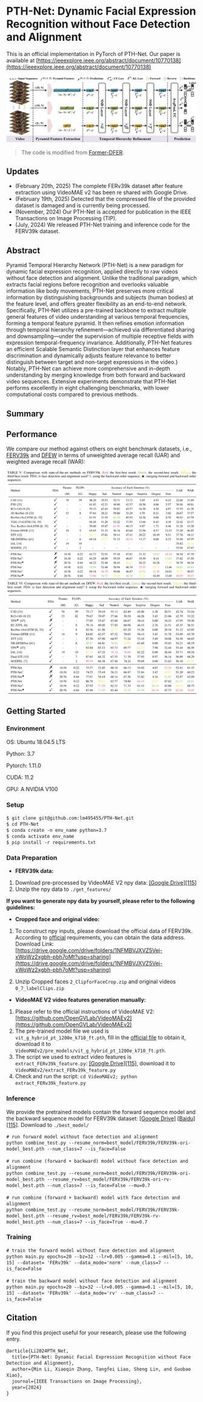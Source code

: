 # PTH-Net: Dynamic Facial Expression Recognition without Face Detection and Alignment
This is an official implementation in PyTorch of PTH-Net. Our paper is available at [https://ieeexplore.ieee.org/abstract/document/10770138](https://ieeexplore.ieee.org/abstract/document/10770138)


![model_overview](./fig/framework.png)
> The code is modified from [Former-DFER](https://github.com/zengqunzhao/Former-DFER).

## Updates
- (February 20th, 2025) The complete FERv39k dataset after feature extraction using VideoMAE v2 has been re shared with Google Drive.
- (February 19th, 2025) Detected that the compressed file of the provided dataset is damaged and is currently being processed.
- (November, 2024) Our PTH-Net is accepted for publication in the IEEE Transactions on Image Processing (TIP).
- (July, 2024) We released PTH-Net training and inference code for the FERV39k dataset.

## Abstract
Pyramid Temporal Hierarchy Network (PTH-Net) is a new paradigm for dynamic facial expression recognition, applied directly to raw videos without face detection and alignment.
Unlike the traditional paradigm, which extracts facial regions before recognition and overlooks valuable information like body movements, 
PTH-Net preserves more critical information by distinguishing backgrounds and subjects (human bodies) at the feature level, and offers greater flexibility as an end-to-end network.
Specifically, PTH-Net utilizes a pre-trained backbone to extract multiple general features of video understanding at various temporal frequencies, forming a temporal feature pyramid. 
It then refines emotion information through temporal hierarchy refinement—achieved via differentiated sharing and downsampling—under the supervision of multiple receptive fields 
with expression temporal-frequency invariance. Additionally, PTH-Net features an efficient Scalable Semantic Distinction layer that enhances feature discrimination and dynamically 
adjusts feature relevance to better distinguish between target and non-target expressions in the video.} Notably, PTH-Net can achieve more comprehensive and in-depth understanding 
by merging knowledge from both forward and backward video sequences. Extensive experiments demonstrate that PTH-Net performs excellently in eight challenging benchmarks, 
with lower computational costs compared to previous methods.

## Summary

[//]: # (- First purely anchor-free framework for temporal action detection task.)

[//]: # (- Fully end-to-end method using frames as input rather then features.)

[//]: # (- Saliency-based refinement module to gather more valuable boundary features.)

[//]: # (- Boundary consistency learning to make sure our model can find the accurate boundary.)

## Performance
We compare our method against others on eight benchmark datasets, i.e., [FERV39k](https://github.com/wangyanckxx/FERV39k) and [DFEW](https://dfew-dataset.github.io/) in terms of unweighted average recall (UAR) and weighted average recall (WAR):

![model_results](./fig/FERV39k.png)
![model_results](./fig/DFEW.jpg)

## Getting Started

### Environment
OS: Ubuntu 18.04.5 LTS 

Python: 3.7

Pytorch: 1.11.0

CUDA: 11.2

GPU: A NVIDIA V100

### Setup
```shell script
$ git clone git@github.com:lm495455/PTH-Net.git
$ cd PTH-Net
$ conda create -n env_name python=3.7
$ conda activate env_name
$ pip install -r requirements.txt
```
### Data Preparation
- **FERV39k data:**
1. Download pre-processed by VideoMAE V2 npy data: [\[Google Drive\]](https://drive.google.com/file/d/1hi-g51f09JfQAZndvdkf7Ac3NCryELOx/view?usp=drive_link)[\[115\]](https://115.com/s/swzjtf233kn?password=c455&#get_features)
2. Unzip the npy data to `./get_features/`


**If you want to generate npy data by yourself, please refer to the following guidelines:**

- **Cropped face and original video:**
1. To construct npy inputs, please download the official data of FERV39k.  
According to [official](https://github.com/wangyanckxx/FERV39k) requirements, you can obtain the data address.   
Download Link: [https://drive.google.com/drive/folders/1NFMBVJXVZ5Vej-xWqWz2xgbh-pbh7oMt?usp=sharing](https://drive.google.com/drive/folders/1NFMBVJXVZ5Vej-xWqWz2xgbh-pbh7oMt?usp=sharing)  
  
2. Unzip Cropped faces `2_ClipforFaceCrop.zip` and original videos `0_7_labelClips.zip`

- **VideoMAE V2 video features generation manually:**
1. Please refer to the official instructions of VideoMAE V2:  [https://github.com/OpenGVLab/VideoMAEv2](https://github.com/OpenGVLab/VideoMAEv2)
2. The pre-trained model file we used is `vit_g_hybrid_pt_1200e_k710_ft.pth`, fill in the [official file](https://docs.google.com/forms/d/e/1FAIpQLSd1SjKMtD8piL9uxGEUwicerxd46bs12QojQt92rzalnoI3JA/viewform?usp=sf_link) to obtain it, 
download it to `VideoMAEv2/pre_models/vit_g_hybrid_pt_1200e_k710_ft.pth`.
3. The script we used to extract video features is `extract_FERv39k_feature.py`: [\[Google Drive\]](https://drive.google.com/file/d/1F_wjo7CpbZi-6zA4nv_dCOnHgV1Y7hPo/view?usp=drive_link)[\[115\]](https://115.com/s/swzjti333kn?password=c390&#extract_feature.zip), download it to `VideoMAEv2/extract_FERv39k_feature.py`
4. Check and run the script: `cd VideoMAEv2; python extract_FERv39k_feature.py`

### Inference
We provide the pretrained models contain the forward sequence model and the backward sequence model for FERV39k dataset:
[\[Google Drive\]](https://drive.google.com/file/d/1BdKpVtTkvSGyjuQ8Zz4s4CKGb5cQhPuh/view?usp=drive_link)
[\[Baidu\]](https://pan.baidu.com/s/1Zi5a1hDaOhfDSJhU7KZRtw?pwd=ke5g)
[\[115\]](https://115.com/s/swzjtob33kn?password=x615&#FERv39k.zip). Download to `./best_model/`
```shell
# run forward model without face detection and alignment
python combine_test.py --resume_norm=best_model/FERV39k/FERV39k-ori-model_best.pth --num_class=7 --is_face=False 

# run combine (forward + backward) model without face detection and alignment
python combine_test.py --resume_norm=best_model/FERV39k/FERV39k-ori-model_best.pth --resume_rv=best_model/FERV39k/FERV39k-ori-rv-model_best.pth --num_class=7 --is_face=False --mu=0.7

# run combine (forward + backward) model with face detection and alignment
python combine_test.py --resume_norm=best_model/FERV39k/FERV39k-model_best.pth --resume_rv=best_model/FERV39k/FERV39k-rv-model_best.pth --num_class=7 --is_face=True --mu=0.7
```

### Training
```shell script
# train the forward model without face detection and alignment
python main.py epochs=20 --bz=32 --lr=0.005 --gamma=0.1 --mil=[5, 10, 15] --dataset= 'FERv39k' --data_mode='norm' --num_class=7 --is_face=False

# train the backward model without face detection and alignment
python main.py epochs=20 --bz=32 --lr=0.005 --gamma=0.1 --mil=[5, 10, 15] --dataset= 'FERv39k' --data_mode='rv' --num_class=7 --is_face=False
```
### 

## Citation
If you find this project useful for your research, please use the following entry.
```
@article{Li2024PTH_Net,
  title={PTH-Net: Dynamic Facial Expression Recognition without Face Detection and Alignment},
  author={Min Li, Xiaoqin Zhang, Tangfei Liao, Sheng Lin, and Guobao Xiao},
  journal={IEEE Transactions on Image Processing},
  year={2024}
}
```
